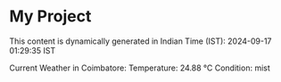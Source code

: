 # My Project

This content is dynamically generated in Indian Time (IST): 2024-09-17 01:29:35 IST


Current Weather in Coimbatore:
Temperature: 24.88 °C
Condition: mist
